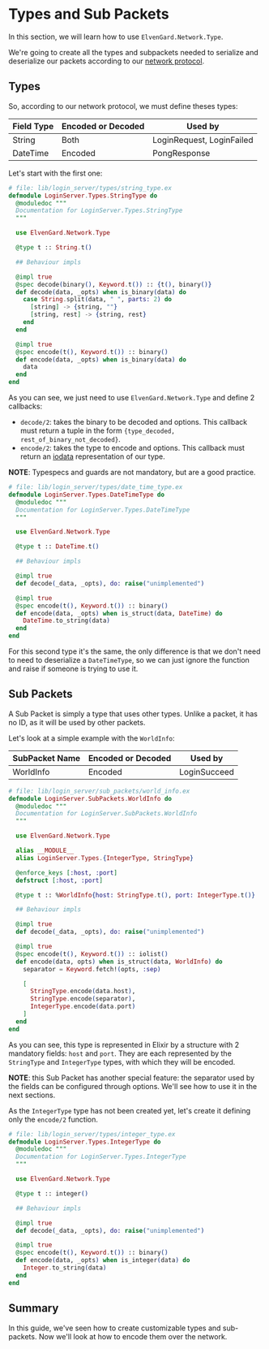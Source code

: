 # Types and Sub Packets

In this section, we will learn how to use `ElvenGard.Network.Type`.

We're going to create all the types and subpackets needed to serialize and deserialize 
our packets according to our [network protocol](network_protocol.html).

## Types

So, according to our network protocol, we must define theses types:

| Field Type | Encoded or Decoded | Used by                   |
|------------|--------------------|---------------------------|
| String     | Both               | LoginRequest, LoginFailed |
| DateTime   | Encoded            | PongResponse              |

Let's start with the first one:

```elixir
# file: lib/login_server/types/string_type.ex
defmodule LoginServer.Types.StringType do
  @moduledoc """
  Documentation for LoginServer.Types.StringType
  """

  use ElvenGard.Network.Type

  @type t :: String.t()

  ## Behaviour impls

  @impl true
  @spec decode(binary(), Keyword.t()) :: {t(), binary()}
  def decode(data, _opts) when is_binary(data) do
    case String.split(data, " ", parts: 2) do
      [string] -> {string, ""}
      [string, rest] -> {string, rest}
    end
  end

  @impl true
  @spec encode(t(), Keyword.t()) :: binary()
  def encode(data, _opts) when is_binary(data) do
    data
  end
end
```

As you can see, we just need to use `ElvenGard.Network.Type` and define 2 callbacks:

  - `decode/2`: takes the binary to be decoded and options. This callback must return a 
    tuple in the form `{type_decoded, rest_of_binary_not_decoded}`.
  - `encode/2`: takes the type to encode and options. This callback must return an
    [iodata](https://hexdocs.pm/elixir/IO.html#module-io-data) representation of our type.

**NOTE**: Typespecs and guards are not mandatory, but are a good practice.

```elixir
# file: lib/login_server/types/date_time_type.ex
defmodule LoginServer.Types.DateTimeType do
  @moduledoc """
  Documentation for LoginServer.Types.DateTimeType
  """

  use ElvenGard.Network.Type

  @type t :: DateTime.t()

  ## Behaviour impls

  @impl true
  def decode(_data, _opts), do: raise("unimplemented")

  @impl true
  @spec encode(t(), Keyword.t()) :: binary()
  def encode(data, _opts) when is_struct(data, DateTime) do
    DateTime.to_string(data)
  end
end
```

For this second type it's the same, the only difference is that we don't need to need 
to deserialize a `DateTimeType`, so we can just ignore the function and raise if someone 
is trying to use it.

## Sub Packets

A Sub Packet is simply a type that uses other types. Unlike a packet, it has no ID, as it 
will be used by other packets.

Let's look at a simple example with the `WorldInfo`:

| SubPacket Name | Encoded or Decoded | Used by      |
|----------------|--------------------|--------------|
| WorldInfo      | Encoded            | LoginSucceed |

```elixir
# file: lib/login_server/sub_packets/world_info.ex
defmodule LoginServer.SubPackets.WorldInfo do
  @moduledoc """
  Documentation for LoginServer.SubPackets.WorldInfo
  """

  use ElvenGard.Network.Type

  alias __MODULE__
  alias LoginServer.Types.{IntegerType, StringType}

  @enforce_keys [:host, :port]
  defstruct [:host, :port]

  @type t :: %WorldInfo{host: StringType.t(), port: IntegerType.t()}

  ## Behaviour impls

  @impl true
  def decode(_data, _opts), do: raise("unimplemented")

  @impl true
  @spec encode(t(), Keyword.t()) :: iolist()
  def encode(data, opts) when is_struct(data, WorldInfo) do
    separator = Keyword.fetch!(opts, :sep)

    [
      StringType.encode(data.host),
      StringType.encode(separator),
      IntegerType.encode(data.port)
    ]
  end
end
```

As you can see, this type is represented in Elixir by a structure with 2 mandatory fields: 
`host` and `port`. They are each represented by the `StringType` and `IntegerType` types, 
with which they will be encoded.

**NOTE**: this Sub Packet has another special feature: the separator used by the fields can be 
configured through options. We'll see how to use it in the next sections.

As the `IntegerType` type has not been created yet, let's create it defining only the 
`encode/2` function.

```elixir
# file: lib/login_server/types/integer_type.ex
defmodule LoginServer.Types.IntegerType do
  @moduledoc """
  Documentation for LoginServer.Types.IntegerType
  """

  use ElvenGard.Network.Type

  @type t :: integer()

  ## Behaviour impls

  @impl true
  def decode(_data, _opts), do: raise("unimplemented")

  @impl true
  @spec encode(t(), Keyword.t()) :: binary()
  def encode(data, _opts) when is_integer(data) do
    Integer.to_string(data)
  end
end
```

## Summary

In this guide, we've seen how to create customizable types and sub-packets. Now we'll look at 
how to encode them over the network.
